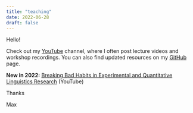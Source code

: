 ```yaml
---
title: "teaching"
date: 2022-06-28
draft: false
---
```


Hello!

Check out my [YouTube](https://www.youtube.com/user/MYMINDASACIRCUIT/videos) channel, where I often post lecture videos and workshop recordings. You can also find updated resources on my [GitHub](https://github.com/mcanzi) page. 

__New in 2022:__ [Breaking Bad Habits in Experimental and Quantitative Linguistics Research](https://www.youtube.com/watch?v=vJjOsPhG1_0&t=2259s) (YouTube) 

Thanks

Max